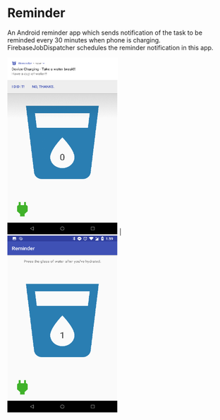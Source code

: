 # Reminder

An Android reminder app which sends notification of the task to be reminded every 30 minutes when phone is charging. 
FirebaseJobDispatcher schedules the reminder notification in this app.

<img src="images/ReminderImg.png" width="250" height="400"> |
<img src="images/ReminderImg1.png" width="250" height="400">
